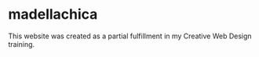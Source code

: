 # madellachica
This website was created as a partial fulfillment in my Creative Web Design training.
